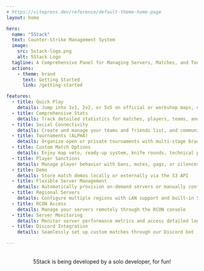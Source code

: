 ```yaml
---
# https://vitepress.dev/reference/default-theme-home-page
layout: home

hero:
  name: "5Stack"
  text: Counter-Strike Management System
  image:
    src: 5stack-logo.png
    alt: 5Stack Logo
  tagline: A Comprehensive Panel for Managing Servers, Matches, and Tournaments
  actions:
    - theme: brand
      text: Getting Started
      link: /getting-started

features:
  - title: Quick Play
    details: Jump into 1v1, 2v2, or 5v5 on official or workshop maps, or join regional matchmaking
  - title: Comprehensive Stats
    details: Track detailed statistics for matches, players, teams, and tournaments
  - title: Social Connectivity
    details: Create and manage your teams and friends list, and communicate with players both inside and outside the server
  - title: Tournaments (ALPHA)
    details: Organize open or private tournaments with multi-stage bracket systems
  - title: Custom Match Options
    details: Enjoy map veto, ready-up system, knife rounds, technical pauses, best-of series, and more
  - title: Player Sanctions
    details: Manage player behavior with bans, mutes, gags, or silences
  - title: Demo
    details: Store match demos locally or externally via the S3 API
  - title: Flexible Server Management
    details: Automatically provision on-demand servers or manually configure dedicated instances
  - title: Regional Servers
    details: Configure multiple regions with LAN support and built-in Steam Relay integration
  - title: RCON Access
    details: Manage your servers remotely through the RCON console
  - title: Server Monitoring
    details: Monitor server performance metrics and access detailed logs
  - title: Discord Integration
    details: Seamlessly set up custom matches through our Discord bot

---
```


<script setup>
import { VPTeamMembers } from 'vitepress/theme'

const members = [
  {
    avatar: 'https://avatars.githubusercontent.com/u/2066668?s=160&v=4',
    name: 'LukePOLO',
    sponsor: 'https://github.com/sponsors/lukepolo',
    links: [
      { icon: 'github', link: 'https://github.com/lukepolo' },
    ]
  }
]
</script>

<div style="text-align: center; margin-top: 2rem;">
  <div>
    5Stack is being developed by a solo developer, for fun!
  </div>

  <VPTeamMembers :members="members" />
</div>